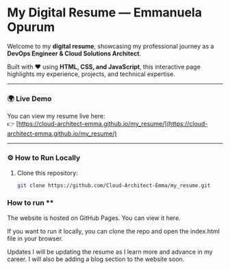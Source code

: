 # My Digital Resume — Emmanuela Opurum

Welcome to my **digital resume**, showcasing my professional journey as a **DevOps Engineer & Cloud Solutions Architect**.

Built with ❤️ using **HTML, CSS, and JavaScript**, this interactive page highlights my experience, projects, and technical expertise.

---

### 🌍 **Live Demo**
You can view my resume live here:  
👉 [https://cloud-architect-emma.github.io/my_resume/](https://cloud-architect-emma.github.io/my_resume/)

---

### ⚙️ **How to Run Locally**
1. Clone this repository:
   ```bash
   git clone https://github.com/Cloud-Architect-Emma/my_resume.git

### How to run **
The website is hosted on GitHub Pages. You can view it here.

If you want to run it locally, you can clone the repo and open the index.html file in your browser.

Updates
I will be updating the resume as I learn more and advance in my career. I will also be adding a blog section to the website soon.
